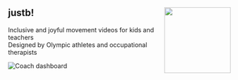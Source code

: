 ## justb! <img align="right" width="150" height="150" src="https://user-images.githubusercontent.com/102714188/176009427-2542a245-186f-4793-8eaf-f3e9f662d030.png">

Inclusive and joyful movement videos for kids and teachers<br>
Designed by Olympic athletes and occupational therapists


![Coach dashboard](https://user-images.githubusercontent.com/102714188/176010559-b3d2a691-eec8-4455-aa8d-36345ef31e87.png)



<!--

**Here are some ideas to get you started:**

A short introduction - what is your organization all about?
🌈 Contribution guidelines - how can the community get involved?
👩‍💻 Useful resources - where can the community find your docs? Is there anything else the community should know?
🍿 Fun facts - what does your team eat for breakfast?
🧙 Remember, you can do mighty things with the power of [Markdown](https://docs.github.com/github/writing-on-github/getting-started-with-writing-and-formatting-on-github/basic-writing-and-formatting-syntax)
-->
